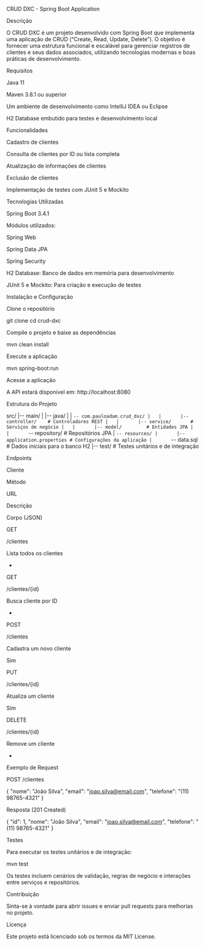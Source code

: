 CRUD DXC - Spring Boot Application

Descrição

O CRUD DXC é um projeto desenvolvido com Spring Boot que implementa uma aplicação de CRUD (“Create, Read, Update, Delete”). O objetivo é fornecer uma estrutura funcional e escalável para gerenciar registros de clientes e seus dados associados, utilizando tecnologias modernas e boas práticas de desenvolvimento.

Requisitos

Java 11 

Maven 3.8.1 ou superior

Um ambiente de desenvolvimento como IntelliJ IDEA ou Eclipse

H2 Database embutido para testes e desenvolvimento local

Funcionalidades

Cadastro de clientes

Consulta de clientes por ID ou lista completa

Atualização de informações de clientes

Exclusão de clientes

Implementação de testes com JUnit 5 e Mockito

Tecnologias Utilizadas

Spring Boot 3.4.1

Módulos utilizados:

Spring Web

Spring Data JPA

Spring Security

H2 Database: Banco de dados em memória para desenvolvimento

JUnit 5 e Mockito: Para criação e execução de testes

Instalação e Configuração

Clone o repositório

git clone <url-do-repositorio>
cd crud-dxc

Compile o projeto e baixe as dependências

mvn clean install

Execute a aplicação

mvn spring-boot:run

Acesse a aplicação

A API estará disponível em: http://localhost:8080

Estrutura do Projeto

src/
|-- main/
|   |-- java/
|   |   `-- com.pauloadam.crud_dxc/
|   |       |-- controller/    # Controladores REST
|   |       |-- service/       # Serviços de negócio
|   |       |-- model/         # Entidades JPA
|   |       `-- repository/    # Repositórios JPA
|   `-- resources/
|       |-- application.properties # Configurações da aplicação
|       `-- data.sql               # Dados iniciais para o banco H2
|-- test/                          # Testes unitários e de integração

Endpoints

Cliente

Método

URL

Descrição

Corpo (JSON)

GET

/clientes

Lista todos os clientes

-

GET

/clientes/{id}

Busca cliente por ID

-

POST

/clientes

Cadastra um novo cliente

Sim

PUT

/clientes/{id}

Atualiza um cliente

Sim

DELETE

/clientes/{id}

Remove um cliente

-

Exemplo de Request

POST /clientes

{
  "nome": "João Silva",
  "email": "joao.silva@email.com",
  "telefone": "(11) 98765-4321"
}

Resposta (201 Created)

{
  "id": 1,
  "nome": "João Silva",
  "email": "joao.silva@email.com",
  "telefone": "(11) 98765-4321"
}

Testes

Para executar os testes unitários e de integração:

mvn test

Os testes incluem cenários de validação, regras de negócio e interações entre serviços e repositórios.

Contribuição

Sinta-se à vontade para abrir issues e enviar pull requests para melhorias no projeto.

Licença

Este projeto está licenciado sob os termos da MIT License.

